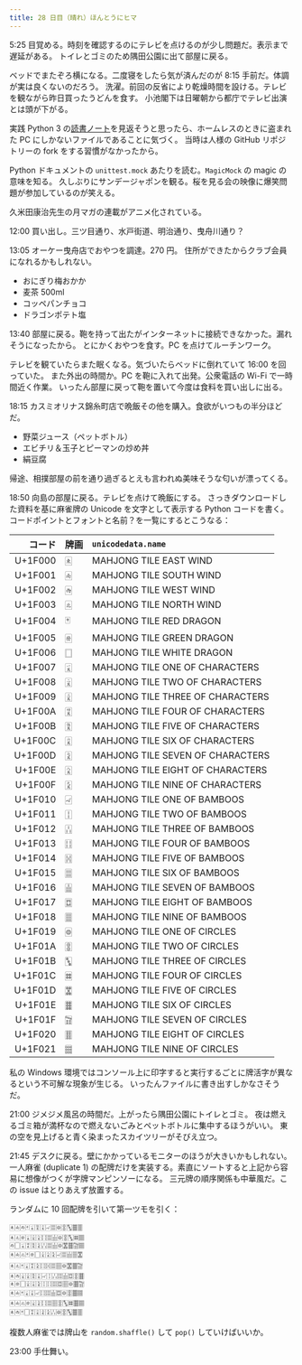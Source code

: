 ```yaml
---
title: 28 日目（晴れ）ほんとうにヒマ
---
```


5:25 目覚める。時刻を確認するのにテレビを点けるのが少し問題だ。表示まで遅延がある。
トイレとゴミのため隅田公園に出て部屋に戻る。

ベッドでまたぞろ横になる。二度寝をしたら気が済んだのが 8:15 手前だ。体調が実は良くないのだろう。
洗濯。前回の反省により乾燥時間を設ける。テレビを観ながら昨日買ったうどんを食す。
小池閣下は日曜朝から都庁でテレビ出演とは頭が下がる。

実践 Python 3 の[読書ノート][note]を見返そうと思ったら、ホームレスのときに盗まれた PC にしかないファイルであることに気づく。
当時は人様の GitHub リポジトリーの fork をする習慣がなかったから。

Python ドキュメントの `unittest.mock` あたりを読む。`MagicMock` の magic の意味を知る。
久しぶりにサンデージャポンを観る。桜を見る会の映像に爆笑問題が参加しているのが笑える。

久米田康治先生の月マガの連載がアニメ化されている。

12:00 買い出し。三ツ目通り、水戸街道、明治通り、曳舟川通り？

13:05 オーケー曳舟店でおやつを調達。270 円。
住所ができたからクラブ会員になれるかもしれない。

* おにぎり梅おかか
* 麦茶 500ml
* コッペパンチョコ
* ドラゴンポテト塩

13:40 部屋に戻る。鞄を持って出たがインターネットに接続できなかった。漏れそうになったから。
とにかくおやつを食す。PC を点けてルーチンワーク。

テレビを観ていたらまた眠くなる。気づいたらベッドに倒れていて 16:00 を回っていた。
また外出の時間か。PC を鞄に入れて出発。公衆電話の Wi-Fi で一時間近く作業。
いったん部屋に戻って鞄を置いて今度は食料を買い出しに出る。

18:15 カスミオリナス錦糸町店で晩飯その他を購入。食欲がいつもの半分ほどだ。

* 野菜ジュース（ペットボトル）
* エビチリ＆玉子とピーマンの炒め丼
* 絹豆腐

帰途、相撲部屋の前を通り過ぎるとえも言われぬ美味そうな匂いが漂ってくる。

18:50 向島の部屋に戻る。テレビを点けて晩飯にする。
さっきダウンロードした資料を基に麻雀牌の Unicode を文字として表示する Python コードを書く。
コードポイントとフォントと名前？を一覧にするとこうなる：

| コード | 牌画 | `unicodedata.name` |
|-------:|------|:-------------------|
| U+1F000 | 🀀 | MAHJONG TILE EAST WIND |
| U+1F001 | 🀁 | MAHJONG TILE SOUTH WIND |
| U+1F002 | 🀂 | MAHJONG TILE WEST WIND |
| U+1F003 | 🀃 | MAHJONG TILE NORTH WIND |
| U+1F004 | 🀄 | MAHJONG TILE RED DRAGON |
| U+1F005 | 🀅 | MAHJONG TILE GREEN DRAGON |
| U+1F006 | 🀆 | MAHJONG TILE WHITE DRAGON |
| U+1F007 | 🀇 | MAHJONG TILE ONE OF CHARACTERS |
| U+1F008 | 🀈 | MAHJONG TILE TWO OF CHARACTERS |
| U+1F009 | 🀉 | MAHJONG TILE THREE OF CHARACTERS |
| U+1F00A | 🀊 | MAHJONG TILE FOUR OF CHARACTERS |
| U+1F00B | 🀋 | MAHJONG TILE FIVE OF CHARACTERS |
| U+1F00C | 🀌 | MAHJONG TILE SIX OF CHARACTERS |
| U+1F00D | 🀍 | MAHJONG TILE SEVEN OF CHARACTERS |
| U+1F00E | 🀎 | MAHJONG TILE EIGHT OF CHARACTERS |
| U+1F00F | 🀏 | MAHJONG TILE NINE OF CHARACTERS |
| U+1F010 | 🀐 | MAHJONG TILE ONE OF BAMBOOS |
| U+1F011 | 🀑 | MAHJONG TILE TWO OF BAMBOOS |
| U+1F012 | 🀒 | MAHJONG TILE THREE OF BAMBOOS |
| U+1F013 | 🀓 | MAHJONG TILE FOUR OF BAMBOOS |
| U+1F014 | 🀔 | MAHJONG TILE FIVE OF BAMBOOS |
| U+1F015 | 🀕 | MAHJONG TILE SIX OF BAMBOOS |
| U+1F016 | 🀖 | MAHJONG TILE SEVEN OF BAMBOOS |
| U+1F017 | 🀗 | MAHJONG TILE EIGHT OF BAMBOOS |
| U+1F018 | 🀘 | MAHJONG TILE NINE OF BAMBOOS |
| U+1F019 | 🀙 | MAHJONG TILE ONE OF CIRCLES |
| U+1F01A | 🀚 | MAHJONG TILE TWO OF CIRCLES |
| U+1F01B | 🀛 | MAHJONG TILE THREE OF CIRCLES |
| U+1F01C | 🀜 | MAHJONG TILE FOUR OF CIRCLES |
| U+1F01D | 🀝 | MAHJONG TILE FIVE OF CIRCLES |
| U+1F01E | 🀞 | MAHJONG TILE SIX OF CIRCLES |
| U+1F01F | 🀟 | MAHJONG TILE SEVEN OF CIRCLES |
| U+1F020 | 🀠 | MAHJONG TILE EIGHT OF CIRCLES |
| U+1F021 | 🀡 | MAHJONG TILE NINE OF CIRCLES |

私の Windows 環境ではコンソール上に印字すると実行するごとに牌活字が異なるという不可解な現象が生じる。
いったんファイルに書き出すしかなさそうだ。

21:00 ジメジメ風呂の時間だ。上がったら隅田公園にトイレとゴミ。
夜は燃えるゴミ箱が満杯なので燃えないごみとペットボトルに集中するほうがいい。
東の空を見上げると青く染まったスカイツリーがそびえ立つ。

21:45 デスクに戻る。壁にかかっているモニターのほうが大きいかもしれない。
一人麻雀 (duplicate 1) の配牌だけを実装する。素直にソートすると上記から容易に想像がつくが字牌マンピンソーになる。
三元牌の順序関係も中華風だ。この issue はとりあえず放置する。

ランダムに 10 回配牌を引いて第一ツモを引く：

```text
🀀🀁🀂🀄🀇🀋🀌🀐🀕🀙🀚🀛🀞🀠
🀀🀃🀅🀇🀉🀎🀓🀕🀖🀙🀚🀛🀜🀡
🀂🀆🀇🀊🀋🀍🀒🀕🀖🀙🀝🀞🀟🀡
🀀🀁🀃🀄🀅🀆🀉🀎🀏🀐🀕🀖🀘🀝
🀀🀃🀄🀇🀊🀏🀓🀔🀕🀘🀙🀝🀞🀟
🀀🀂🀈🀉🀋🀌🀐🀑🀒🀕🀖🀗🀚🀞
🀀🀅🀆🀉🀌🀏🀑🀓🀕🀗🀘🀙🀞🀟
🀀🀁🀄🀇🀌🀐🀓🀕🀖🀗🀙🀚🀞🀡
🀀🀁🀃🀅🀈🀍🀓🀕🀘🀚🀛🀜🀞🀡
🀀🀂🀄🀆🀊🀌🀍🀏🀒🀙🀚🀛🀞🀠
```

複数人麻雀では牌山を `random.shaffle()` して `pop()` していけばいいか。

23:00 手仕舞い。

[note]: https://showa-yojyo.github.io/notebook/
